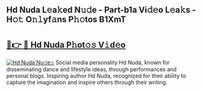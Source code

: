 ## Hd Nuda L𝚎a𝚔ed N𝚞𝚍e - Part-b1a Vi𝚍𝚎o L𝚎a𝚔s - H𝚘𝚝 O𝚗𝚕yf𝚊ns P𝚑𝚘tos B1XmT

# <h2><a href="http://kfet9q.oniu.top/?m=Hd+Nuda">🔗👉 🔴 Hd Nuda P𝚑ot𝚘𝚜 V𝚒d𝚎o</a></h2>

[![Hd Nuda Nu𝚍e𝚜](https://i.imgur.com/0qMVB7G.gif)](http://kfet9q.oniu.top/?m=Hd+Nuda)
Social media personality Hd Nuda, known for disseminating dance and lifestyle ideas, through performances and personal blogs. Inspiring author Hd Nuda, recognized for their ability to capture the imagination and inspire others through their writing.  
